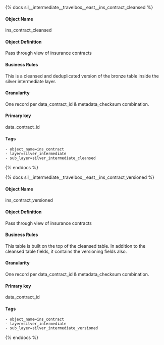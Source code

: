 {% docs sil__intermediate__travelbox__east__ins_contract_cleansed %}

#### Object Name
ins_contract_cleansed

#### Object Definition
Pass through view of insurance contracts

#### Business Rules
This is a cleansed and deduplicated version of the bronze table inside the silver intermediate layer.

#### Granularity
One record per data_contract_id & metadata_checksum combination.

#### Primary key
data_contract_id

#### Tags
    - object_name=ins_contract
    - layer=silver_intermediate
    - sub_layer=silver_intermediate_cleansed

{% enddocs %}

{% docs sil__intermediate__travelbox__east__ins_contract_versioned %}

#### Object Name
ins_contract_versioned

#### Object Definition
Pass through view of insurance contracts

#### Business Rules
This table is built on the top of the cleansed table. In addition to the cleansed table fields, it contains the versioning fields also.

#### Granularity
One record per data_contract_id & metadata_checksum combination.

#### Primary key
data_contract_id

#### Tags
    - object_name=ins_contract
    - layer=silver_intermediate
    - sub_layer=silver_intermediate_versioned

{% enddocs %}